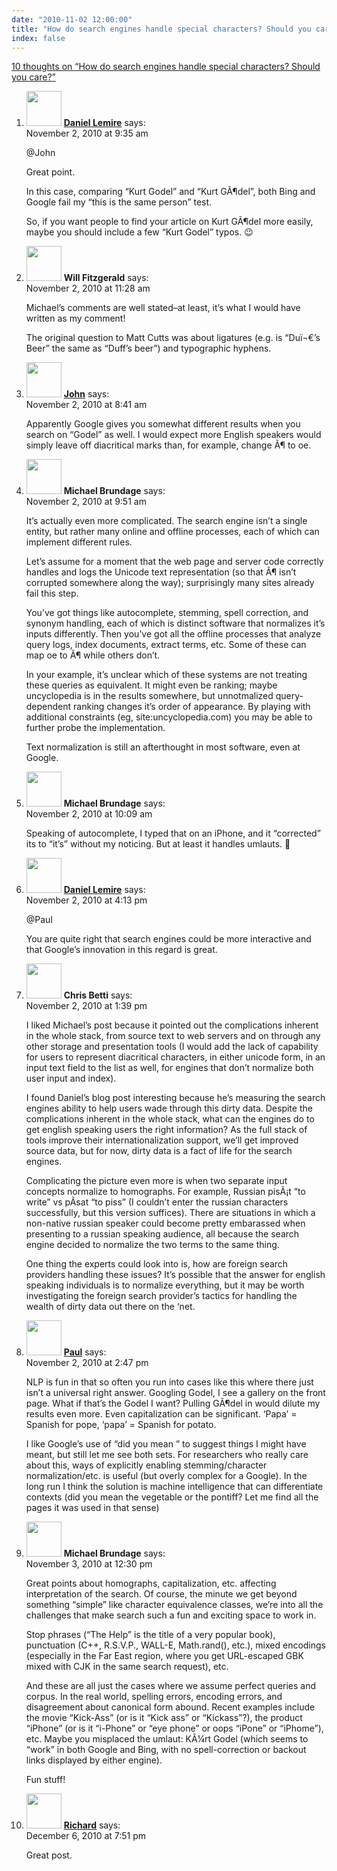 ```yaml
---
date: "2010-11-02 12:00:00"
title: "How do search engines handle special characters? Should you care?"
index: false
---
```


[10 thoughts on &ldquo;How do search engines handle special characters? Should you care?&rdquo;](/lemire/blog/2010/11-02-how-do-search-engines-handle-special-characters-should-you-care)

<ol class="comment-list">
<li id="comment-53853" class="comment byuser comment-author-lemire bypostauthor even thread-even depth-1">
<div class="comment-author vcard">
<img alt src="https://secure.gravatar.com/avatar/2ca999bef9535950f5b84281a4dab006?s=56&#038;d=mm&#038;r=g" srcset="https://secure.gravatar.com/avatar/2ca999bef9535950f5b84281a4dab006?s=112&#038;d=mm&#038;r=g 2x" class="avatar avatar-56 photo" height="56" width="56" decoding="async" /> <b class="fn"><a href="https://lemire.me/blog/" class="url" rel="ugc">Daniel Lemire</a></b> <span class="says">says:</span> </div>
<div class="comment-metadata"><time datetime="2010-11-02T09:35:25+00:00">November 2, 2010 at 9:35 am</time></a> </div>
<div class="comment-content">
<p>@John</p>
<p>Great point. </p>
<p>In this case, comparing &ldquo;Kurt Godel&rdquo; and &ldquo;Kurt GÃ¶del&rdquo;, both Bing and Google fail my &ldquo;this is the same person&rdquo; test.</p>
<p>So, if you want people to find your article on Kurt GÃ¶del more easily, maybe you should include a few &ldquo;Kurt Godel&rdquo; typos. 😉</p>
</div>
</li>
<li id="comment-53856" class="comment odd alt thread-odd thread-alt depth-1">
<div class="comment-author vcard">
<img alt src="https://secure.gravatar.com/avatar/4b85e6b127c527c8dcebe18d1c985e48?s=56&#038;d=mm&#038;r=g" srcset="https://secure.gravatar.com/avatar/4b85e6b127c527c8dcebe18d1c985e48?s=112&#038;d=mm&#038;r=g 2x" class="avatar avatar-56 photo" height="56" width="56" decoding="async" /> <b class="fn">Will Fitzgerald</b> <span class="says">says:</span> </div>
<div class="comment-metadata"><time datetime="2010-11-02T11:28:45+00:00">November 2, 2010 at 11:28 am</time></a> </div>
<div class="comment-content">
<p>Michael&rsquo;s comments are well stated&#8211;at least, it&rsquo;s what I would have written as my comment! </p>
<p>The original question to Matt Cutts was about ligatures (e.g. is &ldquo;Duï¬€&rsquo;s Beer&rdquo; the same as &ldquo;Duff&rsquo;s beer&rdquo;) and typographic hyphens.</p>
</div>
</li>
<li id="comment-53852" class="comment even thread-even depth-1">
<div class="comment-author vcard">
<img alt src="https://secure.gravatar.com/avatar/a7f4f9dcbbf1d46d660b0a6c98435751?s=56&#038;d=mm&#038;r=g" srcset="https://secure.gravatar.com/avatar/a7f4f9dcbbf1d46d660b0a6c98435751?s=112&#038;d=mm&#038;r=g 2x" class="avatar avatar-56 photo" height="56" width="56" loading="lazy" decoding="async" /> <b class="fn"><a href="http://www.johndcook.com/blog/" class="url" rel="ugc external nofollow">John</a></b> <span class="says">says:</span> </div>
<div class="comment-metadata"><time datetime="2010-11-02T08:41:20+00:00">November 2, 2010 at 8:41 am</time></a> </div>
<div class="comment-content">
<p>Apparently Google gives you somewhat different results when you search on &ldquo;Godel&rdquo; as well. I would expect more English speakers would simply leave off diacritical marks than, for example, change Ã¶ to oe.</p>
</div>
</li>
<li id="comment-53854" class="comment odd alt thread-odd thread-alt depth-1">
<div class="comment-author vcard">
<img alt src="https://secure.gravatar.com/avatar/41bd47de5d865b20e611843a0b0ef60c?s=56&#038;d=mm&#038;r=g" srcset="https://secure.gravatar.com/avatar/41bd47de5d865b20e611843a0b0ef60c?s=112&#038;d=mm&#038;r=g 2x" class="avatar avatar-56 photo" height="56" width="56" loading="lazy" decoding="async" /> <b class="fn">Michael Brundage</b> <span class="says">says:</span> </div>
<div class="comment-metadata"><time datetime="2010-11-02T09:51:42+00:00">November 2, 2010 at 9:51 am</time></a> </div>
<div class="comment-content">
<p>It&rsquo;s actually even more complicated. The search engine isn&rsquo;t a single entity, but rather many online and offline processes, each of which can implement different rules.</p>
<p>Let&rsquo;s assume for a moment that the web page and server code correctly handles and logs the Unicode text representation (so that Ã¶ isn&rsquo;t corrupted somewhere along the way); surprisingly many sites already fail this step.</p>
<p>You&rsquo;ve got things like autocomplete, stemming, spell correction, and synonym handling, each of which is distinct software that normalizes it&rsquo;s inputs differently. Then you&rsquo;ve got all the offline processes that analyze query logs, index documents, extract terms, etc. Some of these can map oe to Ã¶ while others don&rsquo;t.</p>
<p>In your example, it&rsquo;s unclear which of these systems are not treating these queries as equivalent. It might even be ranking; maybe uncyclopedia is in the results somewhere, but unnotmalized query-dependent ranking changes it&rsquo;s order of appearance. By playing with additional constraints (eg, site:uncyclopedia.com) you may be able to further probe the implementation.</p>
<p>Text normalization is still an afterthought in most software, even at Google.</p>
</div>
</li>
<li id="comment-53855" class="comment even thread-even depth-1">
<div class="comment-author vcard">
<img alt src="https://secure.gravatar.com/avatar/41bd47de5d865b20e611843a0b0ef60c?s=56&#038;d=mm&#038;r=g" srcset="https://secure.gravatar.com/avatar/41bd47de5d865b20e611843a0b0ef60c?s=112&#038;d=mm&#038;r=g 2x" class="avatar avatar-56 photo" height="56" width="56" loading="lazy" decoding="async" /> <b class="fn">Michael Brundage</b> <span class="says">says:</span> </div>
<div class="comment-metadata"><time datetime="2010-11-02T10:09:36+00:00">November 2, 2010 at 10:09 am</time></a> </div>
<div class="comment-content">
<p>Speaking of autocomplete, I typed that on an iPhone, and it &ldquo;corrected&rdquo; its to &ldquo;it&rsquo;s&rdquo; without my noticing. But at least it handles umlauts. 🙂</p>
</div>
</li>
<li id="comment-53859" class="comment byuser comment-author-lemire bypostauthor odd alt thread-odd thread-alt depth-1">
<div class="comment-author vcard">
<img alt src="https://secure.gravatar.com/avatar/2ca999bef9535950f5b84281a4dab006?s=56&#038;d=mm&#038;r=g" srcset="https://secure.gravatar.com/avatar/2ca999bef9535950f5b84281a4dab006?s=112&#038;d=mm&#038;r=g 2x" class="avatar avatar-56 photo" height="56" width="56" loading="lazy" decoding="async" /> <b class="fn"><a href="https://lemire.me/blog/" class="url" rel="ugc">Daniel Lemire</a></b> <span class="says">says:</span> </div>
<div class="comment-metadata"><time datetime="2010-11-02T16:13:04+00:00">November 2, 2010 at 4:13 pm</time></a> </div>
<div class="comment-content">
<p>@Paul</p>
<p>You are quite right that search engines could be more interactive and that Google&rsquo;s innovation in this regard is great.</p>
</div>
</li>
<li id="comment-53857" class="comment even thread-even depth-1">
<div class="comment-author vcard">
<img alt src="https://secure.gravatar.com/avatar/d1c93083fe659ce6bf7af2af44613d95?s=56&#038;d=mm&#038;r=g" srcset="https://secure.gravatar.com/avatar/d1c93083fe659ce6bf7af2af44613d95?s=112&#038;d=mm&#038;r=g 2x" class="avatar avatar-56 photo" height="56" width="56" loading="lazy" decoding="async" /> <b class="fn">Chris Betti</b> <span class="says">says:</span> </div>
<div class="comment-metadata"><time datetime="2010-11-02T13:39:36+00:00">November 2, 2010 at 1:39 pm</time></a> </div>
<div class="comment-content">
<p>I liked Michael&rsquo;s post because it pointed out the complications inherent in the whole stack, from source text to web servers and on through any other storage and presentation tools (I would add the lack of capability for users to represent diacritical characters, in either unicode form, in an input text field to the list as well, for engines that don&rsquo;t normalize both user input and index).</p>
<p>I found Daniel&rsquo;s blog post interesting because he&rsquo;s measuring the search engines ability to help users wade through this dirty data. Despite the complications inherent in the whole stack, what can the engines do to get english speaking users the right information? As the full stack of tools improve their internationalization support, we&rsquo;ll get improved source data, but for now, dirty data is a fact of life for the search engines.</p>
<p>Complicating the picture even more is when two separate input concepts normalize to homographs. For example, Russian pisÃ¡t &ldquo;to write&rdquo; vs pÃ­sat &ldquo;to piss&rdquo; (I couldn&rsquo;t enter the russian characters successfully, but this version suffices). There are situations in which a non-native russian speaker could become pretty embarassed when presenting to a russian speaking audience, all because the search engine decided to normalize the two terms to the same thing.</p>
<p>One thing the experts could look into is, how are foreign search providers handling these issues? It&rsquo;s possible that the answer for english speaking individuals is to normalize everything, but it may be worth investigating the foreign search provider&rsquo;s tactics for handling the wealth of dirty data out there on the &lsquo;net.</p>
</div>
</li>
<li id="comment-53858" class="comment odd alt thread-odd thread-alt depth-1">
<div class="comment-author vcard">
<img alt src="https://secure.gravatar.com/avatar/c47d7a71160b9ec79d34316139ff3cdb?s=56&#038;d=mm&#038;r=g" srcset="https://secure.gravatar.com/avatar/c47d7a71160b9ec79d34316139ff3cdb?s=112&#038;d=mm&#038;r=g 2x" class="avatar avatar-56 photo" height="56" width="56" loading="lazy" decoding="async" /> <b class="fn"><a href="https://futurepaul.blogspot.com" class="url" rel="ugc external nofollow">Paul</a></b> <span class="says">says:</span> </div>
<div class="comment-metadata"><time datetime="2010-11-02T14:47:19+00:00">November 2, 2010 at 2:47 pm</time></a> </div>
<div class="comment-content">
<p>NLP is fun in that so often you run into cases like this where there just isn&rsquo;t a universal right answer. Googling Godel, I see a gallery on the front page. What if that&rsquo;s the Godel I want? Pulling GÃ¶del in would dilute my results even more. Even capitalization can be significant. &lsquo;Papa&rsquo; = Spanish for pope, &lsquo;papa&rsquo; = Spanish for potato. </p>
<p>I like Google&rsquo;s use of &ldquo;did you mean &rdquo; to suggest things I might have meant, but still let me see both sets. For researchers who really care about this, ways of explicitly enabling stemming/character normalization/etc. is useful (but overly complex for a Google). In the long run I think the solution is machine intelligence that can differentiate contexts (did you mean the vegetable or the pontiff? Let me find all the pages it was used in that sense)</p>
</div>
</li>
<li id="comment-53860" class="comment even thread-even depth-1">
<div class="comment-author vcard">
<img alt src="https://secure.gravatar.com/avatar/41bd47de5d865b20e611843a0b0ef60c?s=56&#038;d=mm&#038;r=g" srcset="https://secure.gravatar.com/avatar/41bd47de5d865b20e611843a0b0ef60c?s=112&#038;d=mm&#038;r=g 2x" class="avatar avatar-56 photo" height="56" width="56" loading="lazy" decoding="async" /> <b class="fn">Michael Brundage</b> <span class="says">says:</span> </div>
<div class="comment-metadata"><time datetime="2010-11-03T12:30:24+00:00">November 3, 2010 at 12:30 pm</time></a> </div>
<div class="comment-content">
<p>Great points about homographs, capitalization, etc. affecting interpretation of the search. Of course, the minute we get beyond something &ldquo;simple&rdquo; like character equivalence classes, we&rsquo;re into all the challenges that make search such a fun and exciting space to work in.</p>
<p>Stop phrases (&ldquo;The Help&rdquo; is the title of a very popular book), punctuation (C++, R.S.V.P., WALL-E, Math.rand(), etc.), mixed encodings (especially in the Far East region, where you get URL-escaped GBK mixed with CJK in the same search request), etc.</p>
<p>And these are all just the cases where we assume perfect queries and corpus. In the real world, spelling errors, encoding errors, and disagreement about canonical form abound. Recent examples include the movie &ldquo;Kick-Ass&rdquo; (or is it &ldquo;Kick ass&rdquo; or &ldquo;Kickass&rdquo;?), the product &ldquo;iPhone&rdquo; (or is it &ldquo;i-Phone&rdquo; or &ldquo;eye phone&rdquo; or oops &ldquo;iPone&rdquo; or &ldquo;iPhome&rdquo;), etc. Maybe you misplaced the umlaut: KÃ¼rt Godel (which seems to &ldquo;work&rdquo; in both Google and Bing, with no spell-correction or backout links displayed by either engine).</p>
<p>Fun stuff!</p>
</div>
</li>
<li id="comment-53983" class="comment odd alt thread-odd thread-alt depth-1">
<div class="comment-author vcard">
<img alt src="https://secure.gravatar.com/avatar/dcc20dcc7d6c03797bb8ddda41d01e6b?s=56&#038;d=mm&#038;r=g" srcset="https://secure.gravatar.com/avatar/dcc20dcc7d6c03797bb8ddda41d01e6b?s=112&#038;d=mm&#038;r=g 2x" class="avatar avatar-56 photo" height="56" width="56" loading="lazy" decoding="async" /> <b class="fn"><a href="https://www.youtube.com/" class="url" rel="ugc external nofollow">Richard</a></b> <span class="says">says:</span> </div>
<div class="comment-metadata"><time datetime="2010-12-06T19:51:17+00:00">December 6, 2010 at 7:51 pm</time></a> </div>
<div class="comment-content">
<p>Great post.</p>
</div>
</li>
</ol>
